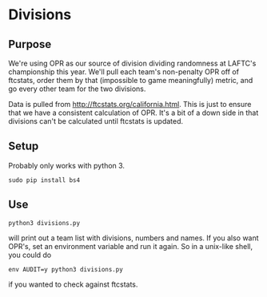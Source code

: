 
# Divisions

## Purpose

We're using OPR as our source of division dividing randomness at
LAFTC's championship this year. We'll pull each team's non-penalty OPR
off of ftcstats, order them by that (impossible to game meaningfully)
metric, and go every other team for the two divisions.

Data is pulled from http://ftcstats.org/california.html. This is just
to ensure that we have a consistent calculation of OPR. It's a bit of a down
side in that divisions can't be calculated until ftcstats is updated.

## Setup

Probably only works with python 3.

    sudo pip install bs4

## Use

    python3 divisions.py

will print out a team list with divisions, numbers and names. If you also
want OPR's, set an environment variable and run it again. So in a unix-like
shell, you could do

    env AUDIT=y python3 divisions.py

if you wanted to check against ftcstats.
